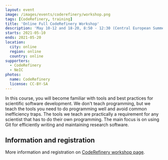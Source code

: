 ```yaml
---
layout: event
image: /images/events/coderefinery/workshop.png
tags: [CodeRefinery, training]
title: 'Online Full CodeRefinery Workshop'
description: 'May 10-12 and 18-20, 8:50 - 12:30 (Central European Summer Time, 6 half-days)'
starts: 2021-05-10
ends: 2021-05-20
location:
  city: online
  region: online
  country: online
supporters:
  - CodeRefinery
  - NeIC
photos:
  name: CodeRefinery
  license: CC-BY-SA
---
```


In this course, you will become familiar with tools and best practices for scientific software development. We don't teach programming, but we teach the tools you need to do programming well and avoid common inefficiency traps. The tools we teach are practically a requirement for any scientist that has to do their own programming. The main focus is on using Git for efficiently writing and maintaining research software.

## Information and registration

More information and registration on [CodeRefinery workshop page](https://coderefinery.github.io/2021-05-10-workshop/).


